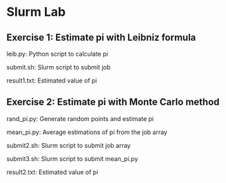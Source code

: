 # Slurm Lab

## Exercise 1: Estimate pi with Leibniz formula

leib.py: Python script to calculate pi

submit.sh: Slurm script to submit job

result1.txt: Estimated value of pi

## Exercise 2: Estimate pi with Monte Carlo method

rand_pi.py: Generate random points and estimate pi

mean_pi.py: Average estimations of pi from the job array

submit2.sh: Slurm script to submit job array

submit3.sh: Slurm script to submit mean_pi.py

result2.txt: Estimated value of pi
